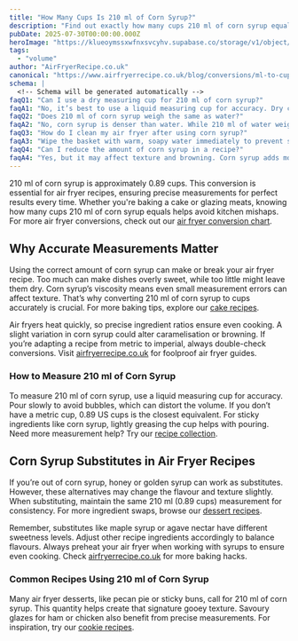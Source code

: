 ```yaml
---
title: "How Many Cups Is 210 ml of Corn Syrup?"
description: "Find out exactly how many cups 210 ml of corn syrup equals for perfect baking and air fryer recipes every time."
pubDate: 2025-07-30T00:00:00.000Z
heroImage: "https://klueoymssxwfnxsvcyhv.supabase.co/storage/v1/object/public/Shmucket/how-many-cups-is-210-ml-of-corn-syrup.webp"
tags:
  - "volume"
author: "AirFryerRecipe.co.uk"
canonical: "https://www.airfryerrecipe.co.uk/blog/conversions/ml-to-cups/how-many-cups-is-210-ml-of-corn-syrup"
schema: |
  <!-- Schema will be generated automatically -->
faqQ1: "Can I use a dry measuring cup for 210 ml of corn syrup?"
faqA1: "No, it’s best to use a liquid measuring cup for accuracy. Dry cups can’t account for the meniscus (the curve at the top of the liquid), which may lead to incorrect measurements. For sticky ingredients like corn syrup, a clear liquid cup ensures precision."
faqQ2: "Does 210 ml of corn syrup weigh the same as water?"
faqA2: "No, corn syrup is denser than water. While 210 ml of water weighs 210 grams, corn syrup weighs around 310 grams due to its sugar content. Always measure by volume (ml or cups) for recipes unless weight is specified."
faqQ3: "How do I clean my air fryer after using corn syrup?"
faqA3: "Wipe the basket with warm, soapy water immediately to prevent sticking. For stubborn residue, use our recommended <a href=https://www.airfryerrecipe.co.uk/air-fryer-cleaner>air fryer cleaner</a>. Avoid abrasive scrubbers to protect non-stick coatings."
faqQ4: "Can I reduce the amount of corn syrup in a recipe?"
faqA4: "Yes, but it may affect texture and browning. Corn syrup adds moisture and helps prevent crystallisation in sweets. If reducing, consider adding a bit of water or another liquid to compensate. Always test adjustments in small batches first."
---
```

<p>210 ml of corn syrup is approximately 0.89 cups. This conversion is essential for air fryer recipes, ensuring precise measurements for perfect results every time. Whether you're baking a cake or glazing meats, knowing how many cups 210 ml of corn syrup equals helps avoid kitchen mishaps. For more air fryer conversions, check out our <a href=https://www.airfryerrecipe.co.uk/air-fryer-conversion-chart>air fryer conversion chart</a>.</p>

<h2>Why Accurate Measurements Matter</h2>  
<p>Using the correct amount of corn syrup can make or break your air fryer recipe. Too much can make dishes overly sweet, while too little might leave them dry. Corn syrup’s viscosity means even small measurement errors can affect texture. That’s why converting 210 ml of corn syrup to cups accurately is crucial. For more baking tips, explore our <a href=https://www.airfryerrecipe.co.uk/recipe-category/cakes>cake recipes</a>.</p>  

<p>Air fryers heat quickly, so precise ingredient ratios ensure even cooking. A slight variation in corn syrup could alter caramelisation or browning. If you’re adapting a recipe from metric to imperial, always double-check conversions. Visit <a href=https://www.airfryerrecipe.co.uk>airfryerrecipe.co.uk</a> for foolproof air fryer guides.</p>  

<h3>How to Measure 210 ml of Corn Syrup</h3>  
<p>To measure 210 ml of corn syrup, use a liquid measuring cup for accuracy. Pour slowly to avoid bubbles, which can distort the volume. If you don’t have a metric cup, 0.89 US cups is the closest equivalent. For sticky ingredients like corn syrup, lightly greasing the cup helps with pouring. Need more measurement help? Try our <a href=https://www.airfryerrecipe.co.uk/recipes>recipe collection</a>.</p>  

<h2>Corn Syrup Substitutes in Air Fryer Recipes</h2>  
<p>If you’re out of corn syrup, honey or golden syrup can work as substitutes. However, these alternatives may change the flavour and texture slightly. When substituting, maintain the same 210 ml (0.89 cups) measurement for consistency. For more ingredient swaps, browse our <a href=https://www.airfryerrecipe.co.uk/recipe-category/dessert>dessert recipes</a>.</p>  

<p>Remember, substitutes like maple syrup or agave nectar have different sweetness levels. Adjust other recipe ingredients accordingly to balance flavours. Always preheat your air fryer when working with syrups to ensure even cooking. Check <a href=https://www.airfryerrecipe.co.uk>airfryerrecipe.co.uk</a> for more baking hacks.</p>  

<h3>Common Recipes Using 210 ml of Corn Syrup</h3>  
<p>Many air fryer desserts, like pecan pie or sticky buns, call for 210 ml of corn syrup. This quantity helps create that signature gooey texture. Savoury glazes for ham or chicken also benefit from precise measurements. For inspiration, try our <a href=https://www.airfryerrecipe.co.uk/recipe-category/cookies>cookie recipes</a>.</p>
